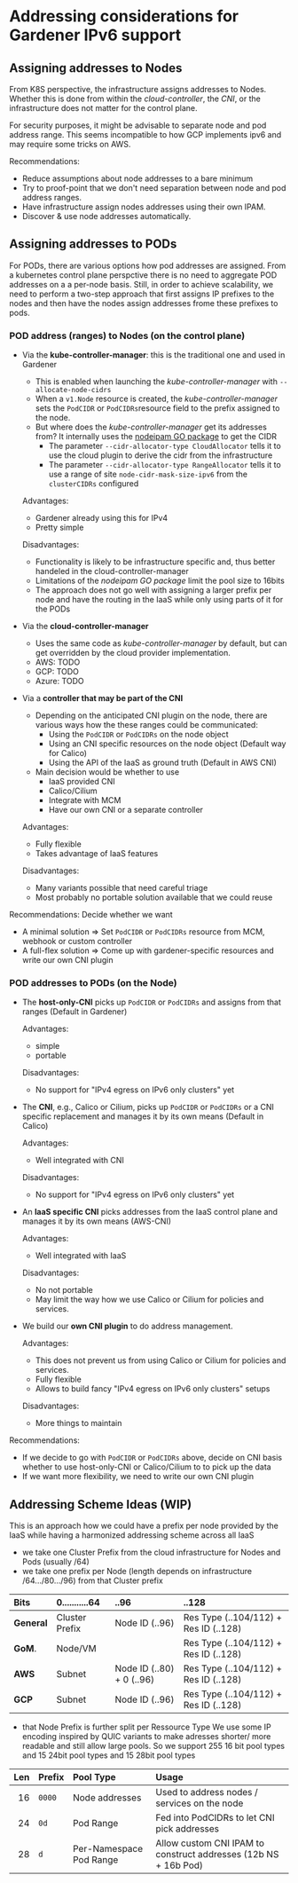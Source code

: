 # Addressing considerations for Gardener IPv6 support

## Assigning addresses to Nodes

From K8S perspective, the infrastructure assigns addresses to Nodes. Whether this is done from within the *cloud-controller*, the *CNI*, or the infrastructure does not matter for the control plane.

For security purposes, it might be advisable to separate node and pod address range.
This seems incompatible to how GCP implements ipv6 and may require some tricks on AWS.

Recommendations:
- Reduce assumptions about node addresses to a bare minimum
- Try to proof-point that we don't need separation between node and pod address ranges.
- Have infrastructure assign nodes addresses using their own IPAM.
- Discover & use node addresses automatically.

## Assigning addresses to PODs

For PODs, there are various options how pod addresses are assigned.
From a kubernetes control plane perspctive there is no need to aggregate POD addresses on a a per-node basis.
Still, in order to achieve scalability, we need to perform a two-step approach that first assigns IP prefixes to the nodes and then have the nodes assign addresses frome these prefixes to pods.

### POD address (ranges) to Nodes (on the control plane)

- Via the **kube-controller-manager**: this is the traditional one and used in Gardener
  - This is enabled when launching the *kube-controller-manager* with  ```--allocate-node-cidrs```
  - When a `v1.Node` resource is created, the *kube-controller-manager* sets the `PodCIDR` or `PodCIDRs`resource field to the prefix assigned to the node.
  - But where does the *kube-controller-manager* get its addresses from? It internally uses the [nodeipam GO package](https://pkg.go.dev/k8s.io/kubernetes/pkg/controller/nodeipam) to get the CIDR
    - The parameter ```--cidr-allocator-type CloudAllocator``` tells it to use the cloud plugin to derive the cidr from the infrastructure
    - The parameter ```--cidr-allocator-type RangeAllocator``` tells it to use a range of site ```node-cidr-mask-size-ipv6``` from the ```clusterCIDRs``` configured

  Advantages:
    - Gardener already using this for IPv4
    - Pretty simple

  Disadvantages:
    - Functionality is likely to be infrastructure specific and, thus better handeled in the cloud-controller-manager
    - Limitations of the *nodeipam GO package* limit the pool size to 16bits
    - The approach does not go well with assigning a larger prefix per node and have the routing in the IaaS while only using parts of it for the PODs

- Via the **cloud-controller-manager**

  - Uses the same code as *kube-controller-manager* by default, but can get overridden by the cloud provider implementation.
  - AWS: TODO
  - GCP: TODO
  - Azure: TODO

- Via a **controller that may be part of the CNI**
  - Depending on the anticipated CNI plugin on the node, there are various ways how the these ranges could be communicated:
    - Using the `PodCIDR` or `PodCIDRs` on the node object
    - Using an CNI specific resources on the node object (Default way for Calico)
    - Using the API of the IaaS as ground truth (Default in AWS CNI)
  - Main decision would be whether to use
    - IaaS provided CNI
    - Calico/Cilium
    - Integrate with MCM
    - Have our own CNI or a separate controller

  Advantages:
   - Fully flexible
   - Takes advantage of IaaS features

  Disadvantages:
   - Many variants possible that need careful triage
   - Most probably no portable solution available that we could reuse

Recommendations: Decide whether we want
  - A minimal solution => Set `PodCIDR` or `PodCIDRs` resource from MCM, webhook or custom controller
  - A full-flex solution => Come up with gardener-specific resources and write our own CNI plugin

### POD addresses to PODs (on the Node)

- The **host-only-CNI** picks up `PodCIDR` or `PodCIDRs` and assigns from that ranges (Default in Gardener)

  Advantages:
  - simple
  - portable

  Disadvantages:
  - No support for "IPv4 egress on IPv6 only clusters" yet

- The **CNI**, e.g., Calico or Cilium, picks up `PodCIDR` or `PodCIDRs` or a CNI specific replacement and manages it by its own means (Default in Calico)

  Advantages:
  - Well integrated with CNI

  Disadvantages:
  - No support for "IPv4 egress on IPv6 only clusters" yet

- An **IaaS specific CNI** picks addresses from the IaaS control plane and manages it by its own means (AWS-CNI)

  Advantages:
  - Well integrated with IaaS

  Disadvantages:
  - No not portable
  - May limit the way how we use Calico or Cilium for policies and services.

- We build our **own CNI plugin** to do address management.

  Advantages:
  - This does not prevent us from using Calico or Cilium for policies and services.
  - Fully flexible
  - Allows to build fancy "IPv4 egress on IPv6 only clusters" setups

  Disadvantages:
  - More things to maintain

Recommendations:
- If we decide to go with `PodCIDR` or `PodCIDRs` above, decide on CNI basis whether to use host-only-CNI or Calico/Cilium to to pick up the data
- If we want more flexibility, we need to write our own CNI plugin


## Addressing Scheme Ideas (WIP)

This is an approach how we could have a prefix per node provided by the IaaS while having a harmonized addressing scheme across all IaaS

- we take one Cluster Prefix from the cloud infrastructure for Nodes and Pods (usually /64)
- we take one prefix per Node (length depends on infrastructure /64.../80.../96) from that Cluster prefix

| **Bits**    | 0...........64 |                      ..96 |                                      ..128 |
| :---------- | :------------- | :------------------------ | :----------------------------------------- |
| **General** | Cluster Prefix | Node ID (..96)            | Res Type (..104/112) + Res ID (..128) |
| **GoM**.    | Node/VM        |                           | Res Type (..104/112) + Res ID (..128) |
| **AWS**     | Subnet         | Node ID (..80) + 0 (..96) | Res Type (..104/112) + Res ID (..128) |
| **GCP**     | Subnet         | Node ID (..96)            | Res Type (..104/112) + Res ID (..128) |

- that Node Prefix is further split per Ressource Type
  We use some IP encoding inspired by QUIC variants to make adresses shorter/ more readable and still
  allow large pools. So we support 255 16 bit pool types and 15 24bit pool types and 15 28bit pool types

| **Len** | **Prefix** | **Pool Type**           | **Usage** |
| ------: | :--------- | :---------------------- | :-------------------------------------------------------------- |
|      16 | `0000`     | Node addresses          | Used to address nodes / services on the node                    |
|      24 | `0d`       | Pod Range       | Fed into PodCIDRs to let CNI pick addresses                     ||
|      28 | `d`        | Per-Namespace Pod Range | Allow custom CNI IPAM to construct addresses (12b NS + 16b Pod) |

